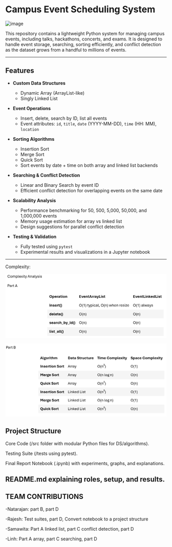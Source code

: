 
# Campus Event Scheduling System

<img width="1000" height="714" alt="image" src="https://github.com/user-attachments/assets/13b276ca-03bc-49cf-9ddd-6df78752afd3" />


This repository contains a lightweight Python system for managing campus events, including talks, hackathons, concerts, and exams. It is designed to handle event storage, searching, sorting efficiently, and conflict detection as the dataset grows from a handful to millions of events.

---

## Features

- **Custom Data Structures**  
  - Dynamic Array (ArrayList-like)  
  - Singly Linked List  

- **Event Operations**  
  - Insert, delete, search by ID, list all events  
  - Event attributes: `id`, `title`, `date` (YYYY-MM-DD), `time` (HH: MM), `location`  

- **Sorting Algorithms**  
  - Insertion Sort  
  - Merge Sort  
  - Quick Sort  
  - Sort events by date + time on both array and linked list backends  

- **Searching & Conflict Detection**  
  - Linear and Binary Search by event ID  
  - Efficient conflict detection for overlapping events on the same date  

- **Scalability Analysis**  
  - Performance benchmarking for 50, 500, 5,000, 50,000, and 1,000,000 events  
  - Memory usage estimation for array vs linked list  
  - Design suggestions for parallel conflict detection  

- **Testing & Validation**  
  - Fully tested using `pytest`  
  - Experimental results and visualizations in a Jupyter notebook  

---
Complexity:

![alt text](image-2.png)

![alt text](image-3.png)

## Project Structure

Core Code (/src folder with modular Python files for DS/algorithms).

Testing Suite (/tests using pytest).

Final Report Notebook (.ipynb) with experiments, graphs, and explanations.

README.md explaining roles, setup, and results.
---

## TEAM CONTRIBUTIONS

 -Natarajan: part B, part D
 
 -Rajesh: Test suites, part D, Convert notebook to a project structure 
 
 -Samawita: Part A linked list, part C conflict detection, part D
 
 -Linh: Part A array, part C searching, part D
